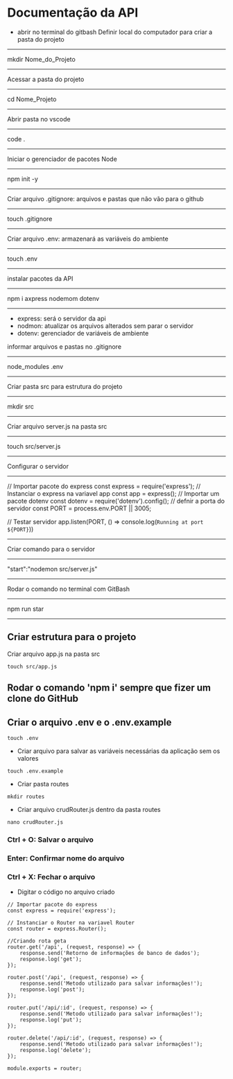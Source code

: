 # Documentação da API
* abrir no terminal do gitbash
Definir local do computador para criar a pasta do projeto
***
mkdir Nome_do_Projeto
***
Acessar a pasta do projeto
***
cd Nome_Projeto
***
Abrir pasta no vscode
***
code .
***
Iniciar o gerenciador de pacotes Node
***
npm init -y
***
Criar arquivo .gitignore: arquivos e pastas que não vão para o github
***
touch .gitignore
***
Criar arquivo .env: armazenará as variáveis do ambiente
***
touch .env
***
instalar pacotes da API
***
npm i axpress nodemom dotenv
***
* express: será o servidor da api
* nodmon: atualizar os arquivos alterados sem parar o servidor
* dotenv: gerenciador de variáveis de ambiente

informar arquivos e pastas no .gitignore
***
node_modules
.env
***
Criar pasta src para estrutura do projeto
***
mkdir src
***
Criar arquivo server.js na pasta src
***
touch src/server.js
***
Configurar o servidor
***
// Importar pacote do express
const express = require('express');
// Instanciar o express na variavel app
const app = express();
// Importar um pacote dotenv
const dotenv = require('dotenv').config();
// defnir a porta do servidor
const PORT = process.env.PORT || 3005;

// Testar servidor 
app.listen(PORT, () => console.log(`Running at port ${PORT}`))
***

Criar comando para o servidor
***
"start":"nodemon src/server.js"
***

Rodar o comando no terminal com GitBash
***
npm run star
***

## Criar estrutura para o projeto

Criar arquivo app.js na pasta src
```
touch src/app.js
```

## Rodar o comando 'npm i' sempre que fizer um clone do GitHub

## Criar o arquivo .env e o .env.example

````
touch .env
````
* Criar arquivo para salvar as variáveis necessárias da aplicação sem os valores
````
touch .env.example
````

* Criar pasta routes
````
mkdir routes
````
* Criar arquivo crudRouter.js dentro da pasta routes
````
nano crudRouter.js
````
### Ctrl + O: Salvar o arquivo
### Enter: Confirmar nome do arquivo
### Ctrl + X: Fechar o arquivo

* Digitar o código no arquivo criado
````
// Importar pacote do express
const express = require('express');

// Instanciar o Router na variavel Router
const router = express.Router();

//Criando rota geta
router.get('/api', (request, response) => {
    response.send('Retorno de informações de banco de dados');
    response.log('get');
});

router.post('/api', (request, response) => {
    response.send('Metodo utilizado para salvar informações!');
    response.log('post');
});

router.put('/api/:id', (request, response) => {
    response.send('Metodo utilizado para salvar informações!');
    response.log('put');
});

router.delete('/api/:id', (request, response) => {
    response.send('Metodo utilizado para salvar informações!');
    response.log('delete');
});

module.exports = router;

````

